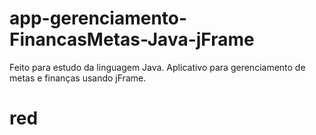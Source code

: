 # app-gerenciamento-FinancasMetas-Java-jFrame
Feito para estudo da linguagem Java. Aplicativo para gerenciamento de metas e finanças usando jFrame.
# red
